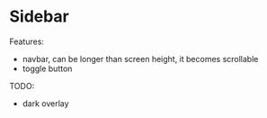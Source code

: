 Sidebar
=======
Features:

- navbar, can be longer than screen height, it becomes scrollable
- toggle button


TODO:

- dark overlay


